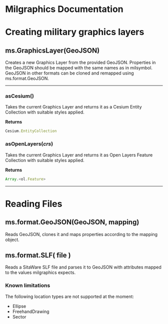 # Milgraphics Documentation


# Creating military graphics layers

## ms.GraphicsLayer(GeoJSON)

Creates a new Graphics Layer from the provided GeoJSON. Properties in the GeoJSON should be mapped with the same names as in milsymbol. GeoJSON in other formats can be cloned and remapped using ms.format.GeoJSON.


-----
### asCesium()

Takes the current Graphics Layer and returns it as a Cesium Entity Collection with suitable styles applied.

**Returns**

```javascript
Cesium.EntityCollection
```


### asOpenLayers(*crs*)

Takes the current Graphics Layer and returns it as Open Layers Feature Collection with suitable styles applied.

**Returns**

```javascript
Array.<ol.Feature>
```

-----

# Reading Files


## ms.format.GeoJSON(GeoJSON, mapping)

Reads GeoJSON, clones it and maps properties according to the mapping object.

## ms.format.SLF( file )

Reads a SitaWare SLF file and parses it to GeoJSON with attributes mapped to the values milgraphics expects.

### Known limitations

The following location types are not supported at the moment:

- Ellipse
- FreehandDrawing
- Sector

